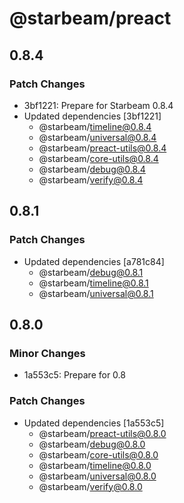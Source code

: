 # @starbeam/preact

## 0.8.4

### Patch Changes

- 3bf1221: Prepare for Starbeam 0.8.4
- Updated dependencies [3bf1221]
  - @starbeam/timeline@0.8.4
  - @starbeam/universal@0.8.4
  - @starbeam/preact-utils@0.8.4
  - @starbeam/core-utils@0.8.4
  - @starbeam/debug@0.8.4
  - @starbeam/verify@0.8.4

## 0.8.1

### Patch Changes

- Updated dependencies [a781c84]
  - @starbeam/debug@0.8.1
  - @starbeam/timeline@0.8.1
  - @starbeam/universal@0.8.1

## 0.8.0

### Minor Changes

- 1a553c5: Prepare for 0.8

### Patch Changes

- Updated dependencies [1a553c5]
  - @starbeam/preact-utils@0.8.0
  - @starbeam/debug@0.8.0
  - @starbeam/core-utils@0.8.0
  - @starbeam/timeline@0.8.0
  - @starbeam/universal@0.8.0
  - @starbeam/verify@0.8.0
